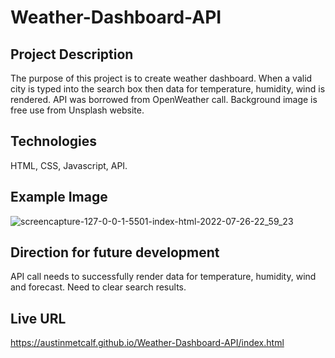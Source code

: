 # Weather-Dashboard-API

## Project Description
The purpose of this project is to create weather dashboard.  When a valid city is typed into the search box then data for temperature, humidity, wind is rendered.  API was borrowed from OpenWeather call. Background image is free use from Unsplash website.

## Technologies
HTML, CSS, Javascript, API.

## Example Image
![screencapture-127-0-0-1-5501-index-html-2022-07-26-22_59_23](https://user-images.githubusercontent.com/107006987/181165011-da129a66-a192-403e-a277-5ef0d5952c72.png)

## Direction for future development
API call needs to successfully render data for temperature, humidity, wind and forecast. Need to clear search results.

## Live URL
https://austinmetcalf.github.io/Weather-Dashboard-API/index.html
